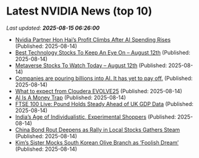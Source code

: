 # Latest NVIDIA News (top 10)
_Last updated: **2025-08-15 06:26:00**_

- [Nvidia Partner Hon Hai’s Profit Climbs After AI Spending Rises](https://consent.yahoo.com/v2/collectConsent?sessionId=1_cc-session_623ed400-4067-4a40-b302-3b5665ad2e98) (Published: 2025-08-14)
- [Best Technology Stocks To Keep An Eye On – August 12th](https://www.etfdailynews.com/2025/08/14/best-technology-stocks-to-keep-an-eye-on-august-12th/) (Published: 2025-08-14)
- [Metaverse Stocks To Watch Today – August 12th](https://www.etfdailynews.com/2025/08/14/metaverse-stocks-to-watch-today-august-12th/) (Published: 2025-08-14)
- [Companies are pouring billions into AI. It has yet to pay off.](https://www.thestar.com.my/tech/tech-news/2025/08/14/companies-are-pouring-billions-into-ai-it-has-yet-to-pay-off) (Published: 2025-08-14)
- [What to expect from Cloudera EVOLVE25](https://www.computerweekly.com/blog/CW-Developer-Network/What-to-expect-from-Cloudera-EVOLVE25) (Published: 2025-08-14)
- [AI Is A Money Trap](https://www.wheresyoured.at/ai-is-a-money-trap/) (Published: 2025-08-14)
- [FTSE 100 Live: Pound Holds Steady Ahead of UK GDP Data](https://biztoc.com/x/ff06b0c0fc2b1f3e) (Published: 2025-08-14)
- [India’s Age of Individualistic, Experimental Shoppers](https://biztoc.com/x/fd20d32055cdd326) (Published: 2025-08-14)
- [China Bond Rout Deepens as Rally in Local Stocks Gathers Steam](https://biztoc.com/x/46de273d9d23fe75) (Published: 2025-08-14)
- [Kim’s Sister Mocks South Korean Olive Branch as ‘Foolish Dream’](https://biztoc.com/x/a54c2cb1a262e957) (Published: 2025-08-14)
